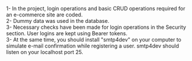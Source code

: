 1- In the project, login operations and basic CRUD operations required for an e-commerce site are coded.      
2- Dummy data was used in the database.                          
3- Necessary checks have been made for login operations in the Security section. User logins are kept using Bearer tokens.     
3- At the same time, you should install "smtp4dev" on your computer to simulate e-mail confirmation while registering a user. smtp4dev should listen on your localhost port 25.
